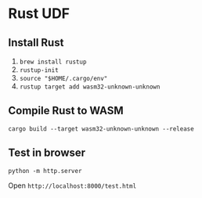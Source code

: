 # Rust UDF

## Install Rust

1. `brew install rustup`
2. `rustup-init`
3. `source "$HOME/.cargo/env"`
4. `rustup target add wasm32-unknown-unknown`

## Compile Rust to WASM

```
cargo build --target wasm32-unknown-unknown --release
```

## Test in browser

```
python -m http.server
```

Open `http://localhost:8000/test.html`
